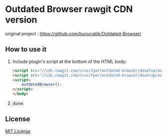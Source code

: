 # Outdated Browser rawgit CDN version

original project : https://github.com/burocratik/Outdated-Browser/

## How to use it

1. Include plugin's script at the bottom of the HTML body:

    ```html
    <script src="//cdn.rawgit.com/crucifyer/outdated-browser/develop/outdatedbrowser/outdatedbrowser.rawgit.min.js"></script>
    <script src="//cdn.rawgit.com/crucifyer/outdated-browser/develop/outdatedbrowser/lang/ko.js"></script><!-- language file - default en -->
    <script>
    	outdatedBrowser();
    </script>
    </body>
    ```

2. done.

## License

[MIT License](http://zenorocha.mit-license.org/)
